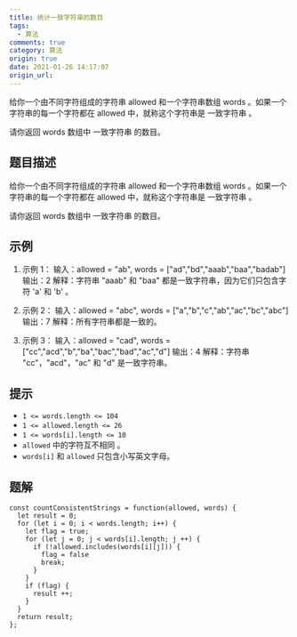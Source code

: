 ```yaml
---
title: 统计一致字符串的数目
tags:
  - 算法
comments: true
category: 算法
origin: true
date: 2021-01-26 14:17:07
origin_url:
---
```

给你一个由不同字符组成的字符串 allowed 和一个字符串数组 words 。如果一个字符串的每一个字符都在 allowed 中，就称这个字符串是 一致字符串 。

请你返回 words 数组中 一致字符串 的数目。

<!-- more -->

## 题目描述
给你一个由不同字符组成的字符串 allowed 和一个字符串数组 words 。如果一个字符串的每一个字符都在 allowed 中，就称这个字符串是 一致字符串 。

请你返回 words 数组中 一致字符串 的数目。
## 示例

1. 示例 1：
输入：allowed = "ab", words = ["ad","bd","aaab","baa","badab"]
输出：2
解释：字符串 "aaab" 和 "baa" 都是一致字符串，因为它们只包含字符 'a' 和 'b' 。

2. 示例 2：
输入：allowed = "abc", words = ["a","b","c","ab","ac","bc","abc"]
输出：7
解释：所有字符串都是一致的。

3. 示例 3：
输入：allowed = "cad", words = ["cc","acd","b","ba","bac","bad","ac","d"]
输出：4
解释：字符串 "cc"，"acd"，"ac" 和 "d" 是一致字符串。

## 提示
- `1 <= words.length <= 104`
- `1 <= allowed.length <= 26`
- `1 <= words[i].length <= 10`
- `allowed` 中的字符互不相同 。
- `words[i]` 和 `allowed` 只包含小写英文字母。

## 题解
```
const countConsistentStrings = function(allowed, words) {
  let result = 0;
  for (let i = 0; i < words.length; i++) {
    let flag = true;
    for (let j = 0; j < words[i].length; j ++) {
      if (!allowed.includes(words[i][j])) {
        flag = false
        break;
      }
    }
    if (flag) {
      result ++;
    }
  }
  return result;
};
```